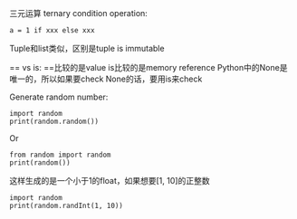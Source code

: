 三元运算 ternary condition operation:

`
a = 1 if xxx else xxx
`

Tuple和list类似，区别是tuple is immutable

== vs is:
==比较的是value
is比较的是memory reference
Python中的None是唯一的，所以如果要check None的话，要用is来check

Generate random number:
```
import random
print(random.random())
```
Or 
```
from random import random
print(random())
```
这样生成的是一个小于1的float，如果想要[1, 10]的正整数
```
import random
print(random.randInt(1, 10))
```